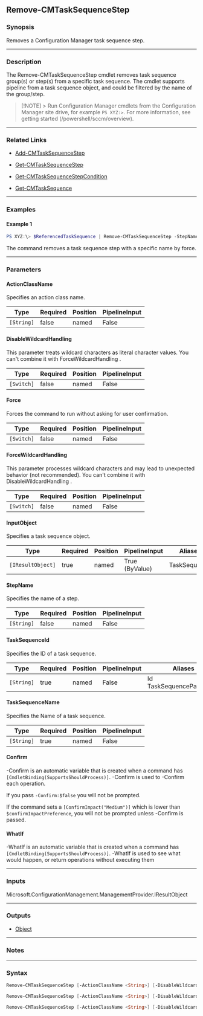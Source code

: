 Remove-CMTaskSequenceStep
-------------------------




### Synopsis
Removes a Configuration Manager task sequence step.



---


### Description

The Remove-CMTaskSequenceStep cmdlet removes task sequence group(s) or step(s) from a specific task sequence. The cmdlet supports pipeline from a task sequence object, and could be filtered by the name of the group/step.



> [!NOTE] > Run Configuration Manager cmdlets from the Configuration Manager site drive, for example `PS XYZ:>`. For more information, see getting started (/powershell/sccm/overview).



---


### Related Links
* [Add-CMTaskSequenceStep](Add-CMTaskSequenceStep)



* [Get-CMTaskSequenceStep](Get-CMTaskSequenceStep)



* [Get-CMTaskSequenceStepCondition](Get-CMTaskSequenceStepCondition)



* [Get-CMTaskSequence](Get-CMTaskSequence)





---


### Examples
#### Example 1
```PowerShell
PS XYZ:\> $ReferencedTaskSequence | Remove-CMTaskSequenceStep -StepName $st1.Name -Force
```
The command removes a task sequence step with a specific name by force.


---


### Parameters
#### **ActionClassName**

Specifies an action class name.






|Type      |Required|Position|PipelineInput|
|----------|--------|--------|-------------|
|`[String]`|false   |named   |False        |



#### **DisableWildcardHandling**

This parameter treats wildcard characters as literal character values. You can't combine it with ForceWildcardHandling .






|Type      |Required|Position|PipelineInput|
|----------|--------|--------|-------------|
|`[Switch]`|false   |named   |False        |



#### **Force**

Forces the command to run without asking for user confirmation.






|Type      |Required|Position|PipelineInput|
|----------|--------|--------|-------------|
|`[Switch]`|false   |named   |False        |



#### **ForceWildcardHandling**

This parameter processes wildcard characters and may lead to unexpected behavior (not recommended). You can't combine it with DisableWildcardHandling .






|Type      |Required|Position|PipelineInput|
|----------|--------|--------|-------------|
|`[Switch]`|false   |named   |False        |



#### **InputObject**

Specifies a task sequence object.






|Type             |Required|Position|PipelineInput |Aliases     |
|-----------------|--------|--------|--------------|------------|
|`[IResultObject]`|true    |named   |True (ByValue)|TaskSequence|



#### **StepName**

Specifies the name of a step.






|Type      |Required|Position|PipelineInput|
|----------|--------|--------|-------------|
|`[String]`|false   |named   |False        |



#### **TaskSequenceId**

Specifies the ID of a task sequence.






|Type      |Required|Position|PipelineInput|Aliases                     |
|----------|--------|--------|-------------|----------------------------|
|`[String]`|true    |named   |False        |Id<br/>TaskSequencePackageId|



#### **TaskSequenceName**

Specifies the Name of a task sequence.






|Type      |Required|Position|PipelineInput|
|----------|--------|--------|-------------|
|`[String]`|true    |named   |False        |



#### **Confirm**
-Confirm is an automatic variable that is created when a command has ```[CmdletBinding(SupportsShouldProcess)]```.
-Confirm is used to -Confirm each operation.

If you pass ```-Confirm:$false``` you will not be prompted.


If the command sets a ```[ConfirmImpact("Medium")]``` which is lower than ```$confirmImpactPreference```, you will not be prompted unless -Confirm is passed.

#### **WhatIf**
-WhatIf is an automatic variable that is created when a command has ```[CmdletBinding(SupportsShouldProcess)]```.
-WhatIf is used to see what would happen, or return operations without executing them


---


### Inputs
Microsoft.ConfigurationManagement.ManagementProvider.IResultObject





---


### Outputs
* [Object](https://learn.microsoft.com/en-us/dotnet/api/System.Object)






---


### Notes




---


### Syntax
```PowerShell
Remove-CMTaskSequenceStep [-ActionClassName <String>] [-DisableWildcardHandling] [-Force] [-ForceWildcardHandling] -InputObject <IResultObject> [-StepName <String>] [-Confirm] [-WhatIf] [<CommonParameters>]
```
```PowerShell
Remove-CMTaskSequenceStep [-ActionClassName <String>] [-DisableWildcardHandling] [-Force] [-ForceWildcardHandling] [-StepName <String>] -TaskSequenceId <String> [-Confirm] [-WhatIf] [<CommonParameters>]
```
```PowerShell
Remove-CMTaskSequenceStep [-ActionClassName <String>] [-DisableWildcardHandling] [-Force] [-ForceWildcardHandling] [-StepName <String>] -TaskSequenceName <String> [-Confirm] [-WhatIf] [<CommonParameters>]
```
